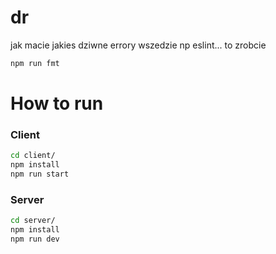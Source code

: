 # dr

jak macie jakies dziwne errory wszedzie np eslint... to zrobcie
```bash
npm run fmt
```

# How to run
### Client
```bash
cd client/
npm install
npm run start
```
### Server
```bash
cd server/
npm install
npm run dev
